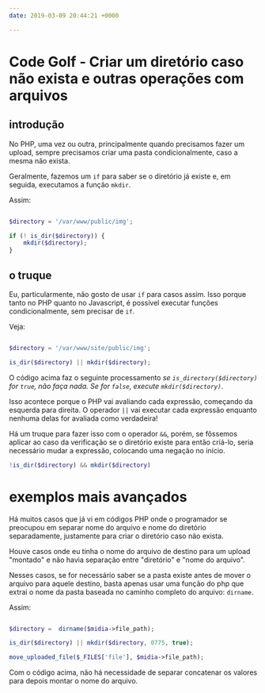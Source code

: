 ```yaml
---
date: 2019-03-09 20:44:21 +0000

---
```

# Code Golf - Criar um diretório caso não exista e outras operações com arquivos

## introdução
No PHP, uma vez ou outra, principalmente quando precisamos fazer um upload, sempre precisamos criar uma pasta condicionalmente, caso a mesma não exista. 

Geralmente, fazemos um `if` para saber se o diretório já existe e, em seguida, executamos a função `mkdir`.

Assim:

```php

$directory = '/var/www/public/img';

if (! is_dir($directory)) {
    mkdir($directory);
}

```

## o truque
Eu, particularmente, não gosto de usar `if` para casos assim. Isso porque tanto no PHP quanto no Javascript, é possível executar funções condicionalmente, sem precisar de `if`.

Veja:

```php

$directory = '/var/www/site/public/img';

is_dir($directory) || mkdir($directory);
```


O código acima faz o seguinte processamento *se `is_directory($directory)` for `true`, não faça nada. Se for `false`, execute `mkdir($directory)`*.

Isso acontece porque o PHP vai avaliando cada expressão, começando da esquerda para direita. O operador `||` vai executar cada expressão enquanto nenhuma delas for avaliada como verdadeira!

Há um truque para fazer isso com o operador `&&`, porém, se fôssemos aplicar ao caso da verificação se o diretório existe para então criá-lo, seria necessário mudar a expressão, colocando uma negação no início.

```php
!is_dir($directory) && mkdir($directory)
```

# exemplos mais avançados

Há muitos casos que já vi em códigos PHP onde o programador se preocupou em separar nome do arquivo e nome do diretório separadamente, justamente para criar o diretório caso não exista.

Houve casos onde eu tinha o nome do arquivo de destino para um upload "montado" e não havia separação entre "diretório" e "nome do arquivo".

Nesses casos, se for necessário saber se a pasta existe antes de mover o arquivo para aquele destino, basta apenas usar uma função do php que extrai o nome da pasta baseada no caminho completo do arquivo: `dirname`.

Assim:

```php

$directory =  dirname($midia->file_path);

is_dir($directory) || mkdir($directory, 0775, true);

move_uploaded_file($_FILES['file'], $midia->file_path);

```

Com o código acima, não há necessidade de separar concatenar os valores para depois montar o nome do arquivo.
